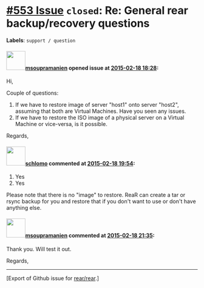 [\#553 Issue](https://github.com/rear/rear/issues/553) `closed`: Re: General rear backup/recovery questions
===========================================================================================================

**Labels**: `support / question`

#### <img src="https://avatars.githubusercontent.com/u/10500177?v=4" width="50">[msoupramanien](https://github.com/msoupramanien) opened issue at [2015-02-18 18:28](https://github.com/rear/rear/issues/553):

Hi,

Couple of questions:

1.  If we have to restore image of server "host1" onto server "host2",
    assuming that both are Virtual Machines. Have you seen any issues.
2.  If we have to restore the ISO image of a physical server on a
    Virtual Machine or vice-versa, is it possible.

Regards,

#### <img src="https://avatars.githubusercontent.com/u/101384?v=4" width="50">[schlomo](https://github.com/schlomo) commented at [2015-02-18 19:54](https://github.com/rear/rear/issues/553#issuecomment-74935384):

1.  Yes
2.  Yes

Please note that there is no "image" to restore. ReaR can create a tar
or rsync backup for you and restore that if you don't want to use or
don't have anything else.

#### <img src="https://avatars.githubusercontent.com/u/10500177?v=4" width="50">[msoupramanien](https://github.com/msoupramanien) commented at [2015-02-18 21:35](https://github.com/rear/rear/issues/553#issuecomment-74952913):

Thank you. Will test it out.

Regards,

------------------------------------------------------------------------

\[Export of Github issue for
[rear/rear](https://github.com/rear/rear).\]

